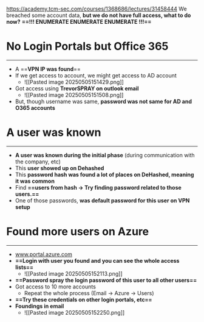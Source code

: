 https://academy.tcm-sec.com/courses/1368686/lectures/31458444
We breached some account data, **but we do not have full access, what to do now?**
			**==!!! ENUMERATE ENUMERATE ENUMERATE !!!==**

# No Login Portals but Office 365
---
- A ==**VPN IP was found**==
- If we get access to account, we might get access to AD account
	- ![[Pasted image 20250505151429.png]]
- Got access using **TrevorSPRAY on outlook email**
	- ![[Pasted image 20250505151508.png]]
- But, though username was same, **password was not same for AD and O365 accounts**

# A user was known
---
- **A user was known during the initial phase** (during communication with the company, etc)
- This **user showed up on Dehashed**
- This **password hash was found a lot of places on DeHashed, meaning it was common**
- Find **==users from hash -> Try finding password related to those users.==**
- One of those passwords, **was default password for this user on VPN setup**

# Found more users on Azure
----
- www.portal.azure.com
- **==Login with user you found and you can see the whole access lists==**
	- ![[Pasted image 20250505152113.png]]
- **==Password spray the login password of this user to all other users==**
- Got access to 10 more accounts
	- Repeat the whole process (Email -> Azure -> Users)
- **==Try these credentials on other login portals, etc==**
- **Foundings in email**
	- ![[Pasted image 20250505152250.png]]